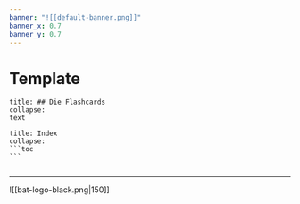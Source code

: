 ```yaml
---
banner: "![[default-banner.png]]"
banner_x: 0.7
banner_y: 0.7
---
```


# Template 

```ad-flashcards
title: ## Die Flashcards
collapse:
text
```

````ad-info
title: Index
collapse: 
```toc
```

````

````ad-abstract

````

<hr>

![[bat-logo-black.png|150]]


